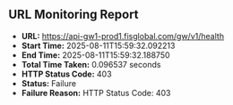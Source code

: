 ## URL Monitoring Report

- **URL:** https://api-gw1-prod1.fisglobal.com/gw/v1/health
- **Start Time:** 2025-08-11T15:59:32.092213
- **End Time:** 2025-08-11T15:59:32.188750
- **Total Time Taken:** 0.096537 seconds
- **HTTP Status Code:** 403
- **Status:** Failure
- **Failure Reason:** HTTP Status Code: 403
